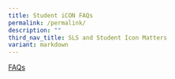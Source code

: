 ```yaml
---
title: Student iCON FAQs
permalink: /permalink/
description: ""
third_nav_title: SLS and Student Icon Matters
variant: markdown
---
```

<a href="https://sites.google.com/southviens.com/home/faq-student-icon?authuser=0">FAQs</a>